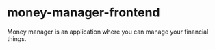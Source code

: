 # money-manager-frontend
Money manager is an application where you can manage your financial things.
